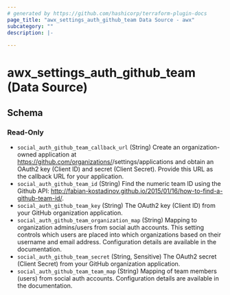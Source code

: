 ```yaml
---
# generated by https://github.com/hashicorp/terraform-plugin-docs
page_title: "awx_settings_auth_github_team Data Source - awx"
subcategory: ""
description: |-
  
---
```


# awx_settings_auth_github_team (Data Source)





<!-- schema generated by tfplugindocs -->
## Schema

### Read-Only

- `social_auth_github_team_callback_url` (String) Create an organization-owned application at https://github.com/organizations/<yourorg>/settings/applications and obtain an OAuth2 key (Client ID) and secret (Client Secret). Provide this URL as the callback URL for your application.
- `social_auth_github_team_id` (String) Find the numeric team ID using the Github API: http://fabian-kostadinov.github.io/2015/01/16/how-to-find-a-github-team-id/.
- `social_auth_github_team_key` (String) The OAuth2 key (Client ID) from your GitHub organization application.
- `social_auth_github_team_organization_map` (String) Mapping to organization admins/users from social auth accounts. This setting
controls which users are placed into which organizations based on their
username and email address. Configuration details are available in the
documentation.
- `social_auth_github_team_secret` (String, Sensitive) The OAuth2 secret (Client Secret) from your GitHub organization application.
- `social_auth_github_team_team_map` (String) Mapping of team members (users) from social auth accounts. Configuration
details are available in the documentation.
